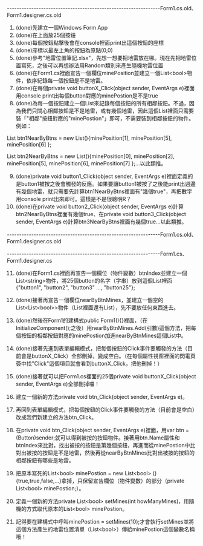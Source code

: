 ---------------------------------------------------------------Form1.cs.old、Form1.designer.cs.old
1. (done)先建立一個Windows Form App
2. (done)在上面放25個按鈕
3. (done)每個按鈕點擊後會在console裡面print出這個按鈕的座標
4. (done)座標以最左上角的按鈕為原點(0,0)
5. (done)參考"地雷位置筆記.xlsx"，先想一想要把地雷放在哪。現在先把地雷位置寫死，之後可以再想辦法用Random類別來產生隨機地雷位置
6. (done)在Form1.cs裡面宣告一個欄位minePosition並建立一個List\<bool\>物件，依序紀錄每一個按鈕是不是地雷。
7. (done)在每個private void buttonX_Click(object sender, EventArgs e)裡面用console print出每個button對應的minePostion是不是true
8. (done)為每一個按鈕建立一個List來記錄每個按鈕的所有相鄰按鈕。不過，因為我們只關心相鄰按鈕是不是地雷，或有幾個地雷，因此這個List裡面只需要裝「"相鄰"按鈕對應的"minePostion"」即可，不需要裝到相鄰按鈕的物件。例如：

  List<bool> btn1NearByBtns = new List<bool>(){minePosition[1], minePosition[5], minePosition[6] };    
  
  List<bool> btn2NearByBtns = new List<bool>(){minePosition[0], minePosition[2], minePosition[5], minePosition[6], minePosition[7] };...以此類推。

9. (done)private void button1_Click(object sender, EventArgs e)裡面定義的是button1被按之後會觸發的反應。如果要讓button1被按了之後能print出週邊有幾個地雷，就只需要先計算btn1NearByBtns裡面有"幾個true"，再把數字用console print出來即可。這樣是不是很聰明R？
10. (done)在private void button2_Click(object sender, EventArgs e)計算btn2NearByBtns裡面有幾個true、在private void button3_Click(object sender, EventArgs e)計算btn3NearByBtns裡面有幾個true...以此類推。

---------------------------------------------------------------Form1.cs.old、Form1.designer.cs.old


---------------------------------------------------------------Form1.cs、Form1.designer.cs


11. (done)在Form1.cs裡面再宣告一個欄位（物件變數）btnIndex並建立一個List\<string\>物件，將25個button的名字（字串）放到這個List裡面{"button1", "button2", "button3" ..., "button25"};
12. (done)接著再宣告一個欄位nearByBtnMines，並建立一個空的List\<List\<bool\>\>物件（List裡面還有List），先不要放任何東西進去。
13. (done)然後在Form1的建構式public Form1(){}裡面，（在InitializeComponent();之後）用nearByBtnMines.Add(引數)這個方法，把每個按鈕的相鄰按鈕對應的minePostion加進nearByBtnMines這個List中。
14. (done)接著先進到表單編輯模式，把每個按鈕的Click事件要觸發的方法（目前會是buttonX_Click）全部刪掉，變成空白。（在每個屬性視窗裡面的閃電頁簽中找"Click"這個項目就會看到buttonX_Click，把他刪掉！）
15. (done)接著就可以把Form1.cs裡面的25個private void buttonX_Click(object sender, EventArgs e)全部刪掉囉！

16. 建立一個新的方法private void btn_Click(object sender, EventArgs e)。
17. 再回到表單編輯模式，把每個按鈕的Click事件要觸發的方法（目前會是空白）改成我們新建立的方法btn_Click。
18. 在private void btn_Click(object sender, EventArgs e)裡面，用var btn = (Button)sender;就可以得到被按的按鈕物件。接著用btn.Name屬性和btnIndex來比對，找出被按的按鈕是第幾個按鈕，再進而從minePostion中比對出被按的按鈕是不是地雷，然後再從nearByBtnMines比對出被按的按鈕的相鄰按鈕有哪些是地雷。

19. 把原本寫死的List\<bool\> minePostion = new List\<bool\> (){true,true,false,...}拿掉，只保留宣告欄位（物件變數）的部分（private List\<bool\> minePostion;）。
20. 定義一個新的方法private List\<bool\> setMines(int howManyMines)，用隨機的方式取代原本的List\<bool\> minePostion。
21. 記得要在建構式中呼叫minePostion = setMines(10);才會執行setMines並將這個方法產生的地雷位置清單（List\<bool\>）傳給minePostion這個變數名稱哦！


